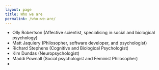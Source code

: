 ```yaml
---
layout: page
title: Who we are
permalink: /who-we-are/
---
```


* Olly Robertson (Affective scientist, specialising in social and biological psychology)
* Matt Jaquiery (Philosopher, software developer, and psychologist)
* Richard Stephens (Cognitive and Biological Psychologist)
* Kim Dundas (Neuropsychologist)
* Maddi Pownall (Social psychologist and Feminist Philosopher)
* 
